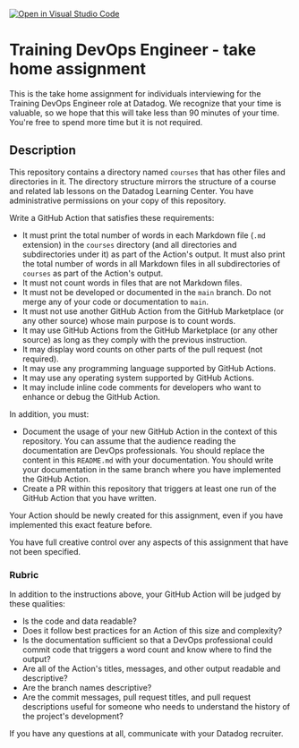[![Open in Visual Studio Code](https://classroom.github.com/assets/open-in-vscode-718a45dd9cf7e7f842a935f5ebbe5719a5e09af4491e668f4dbf3b35d5cca122.svg)](https://classroom.github.com/online_ide?assignment_repo_id=11502734&assignment_repo_type=AssignmentRepo)
# Training DevOps Engineer - take home assignment

This is the take home assignment for individuals interviewing for the Training DevOps Engineer role at Datadog. We recognize that your time is valuable, so we hope that this will take less than 90 minutes of your time. You're free to spend more time but it is not required.

## Description

This repository contains a directory named `courses` that has other files and directories in it. The directory structure mirrors the structure of a course and related lab lessons on the Datadog Learning Center. You have administrative permissions on your copy of this repository.

Write a GitHub Action that satisfies these requirements:

- It must print the total number of words in each Markdown file (`.md` extension) in the `courses` directory (and all directories and subdirectories under it) as part of the Action's output. It must also print the total number of words in all Markdown files in all subdirectories of `courses` as part of the Action's output.
- It must not count words in files that are not Markdown files.
- It must not be developed or documented in the `main` branch. Do not merge any of your code or documentation to `main`.
- It must not use another GitHub Action from the GitHub Marketplace (or any other source) whose main purpose is to count words.
- It may use GitHub Actions from the GitHub Marketplace (or any other source) as long as they comply with the previous instruction.
- It may display word counts on other parts of the pull request (not required).
- It may use any programming language supported by GitHub Actions.
- It may use any operating system supported by GitHub Actions.
- It may include inline code comments for developers who want to enhance or debug the GitHub Action.

In addition, you must:

- Document the usage of your new GitHub Action in the context of this repository. You can assume that the audience reading the documentation are DevOps professionals. You should replace the content in this `README.md` with your documentation. You should write your documentation in the same branch where you have implemented the GitHub Action.
- Create a PR within this repository that triggers at least one run of the GitHub Action that you have written.

Your Action should be newly created for this assignment, even if you have implemented this exact feature before.

You have full creative control over any aspects of this assignment that have not been specified.

### Rubric

In addition to the instructions above, your GitHub Action will be judged by these qualities:

- Is the code and data readable?
- Does it follow best practices for an Action of this size and complexity?
- Is the documentation sufficient so that a DevOps professional could commit code that triggers a word count and know where to find the output?
- Are all of the Action's titles, messages, and other output readable and descriptive?
- Are the branch names descriptive?
- Are the commit messages, pull request titles, and pull request descriptions useful for someone who needs to understand the history of the project's development?

If you have any questions at all, communicate with your Datadog recruiter.
